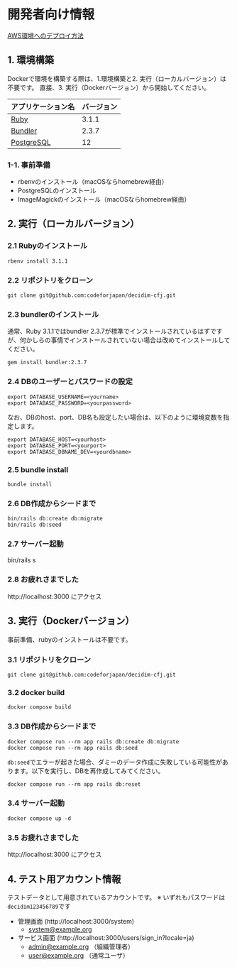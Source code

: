 # 開発者向け情報

[AWS環境へのデプロイ方法](./DEPLOYMENT.md)

## 1. 環境構築
Dockerで環境を構築する際は、1.環境構築と2. 実行（ローカルバージョン）は不要です。
直接、3. 実行（Dockerバージョン）から開始してください。

| アプリケーション名                                 | バージョン  |
|-------------------------------------------|--------|
| [Ruby](https://www.ruby-lang.org/ja/)     | 3.1.1  |
| [Bundler](https://bundler.io/)            | 2.3.7  |
| [PostgreSQL](https://www.postgresql.org/) | 12     |

### 1-1. 事前準備
- rbenvのインストール（macOSならhomebrew経由）
- PostgreSQLのインストール
- ImageMagickのインストール（macOSならhomebrew経由）

## 2. 実行（ローカルバージョン）
### 2.1 Rubyのインストール
```
rbenv install 3.1.1
```
### 2.2 リポジトリをクローン
```
git clone git@github.com:codeforjapan/decidim-cfj.git
```

### 2.3 bundlerのインストール

通常、Ruby 3.1.1ではbundler 2.3.7が標準でインストールされているはずですが、何かしらの事情でインストールされていない場合は改めてインストールしてください。

```
gem install bundler:2.3.7
```

### 2.4 DBのユーザーとパスワードの設定
```
export DATABASE_USERNAME=<yourname>
export DATABASE_PASSWORD=<yourpassword>
```

なお、DBのhost、port、DB名も設定したい場合は、以下のように環境変数を指定します。

```
export DATABASE_HOST=<yourhost>
export DATABASE_PORT=<yourport>
export DATABASE_DBNAME_DEV=<yourdbname>
```

### 2.5 bundle install
```
bundle install
```
### 2.6 DB作成からシードまで
```
bin/rails db:create db:migrate
bin/rails db:seed
```
### 2.7 サーバー起動
bin/rails s

### 2.8 お疲れさまでした
http://localhost:3000 にアクセス

## 3. 実行（Dockerバージョン）
事前準備、rubyのインストールは不要です。

### 3.1 リポジトリをクローン
```
git clone git@github.com:codeforjapan/decidim-cfj.git
```

### 3.2 docker build
```
docker compose build
```

### 3.3 DB作成からシードまで
```
docker compose run --rm app rails db:create db:migrate
docker compose run --rm app rails db:seed
```

`db:seed`でエラーが起きた場合、ダミーのデータ作成に失敗している可能性があります。以下を実行し、DBを再作成してみてください。

```
docker compose run --rm app rails db:reset
```

### 3.4 サーバー起動
```
docker compose up -d
```
### 3.5 お疲れさまでした
http://localhost:3000 にアクセス

## 4. テスト用アカウント情報

テストデータとして用意されているアカウントです。
※ いずれもパスワードは`decidim123456789`です

* 管理画面 (http://localhost:3000/system)
  * system@example.org
* サービス画面 (http://localhost:3000/users/sign_in?locale=ja)
  * admin@example.org （組織管理者）
  * user@example.org （通常ユーザ）
